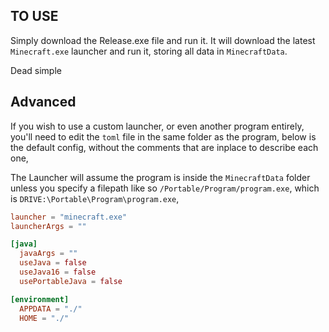 ## TO USE
Simply download the Release.exe file and run it. 
It will download the latest `Minecraft.exe` launcher and run it, storing all data in `MinecraftData`.

Dead simple

## Advanced
If you wish to use a custom launcher, or even another program entirely, you'll need to edit the 
`toml` file in the same folder as the program, below is the default config, without the comments
that are inplace to describe each one, 

The Launcher will assume the program is inside the `MinecraftData` folder unless you specify a 
filepath like so `/Portable/Program/program.exe`, which is `DRIVE:\Portable\Program\program.exe`,

```toml
launcher = "minecraft.exe"
launcherArgs = ""

[java]
  javaArgs = ""
  useJava = false
  useJava16 = false
  usePortableJava = false

[environment]
  APPDATA = "./"
  HOME = "./"
```
